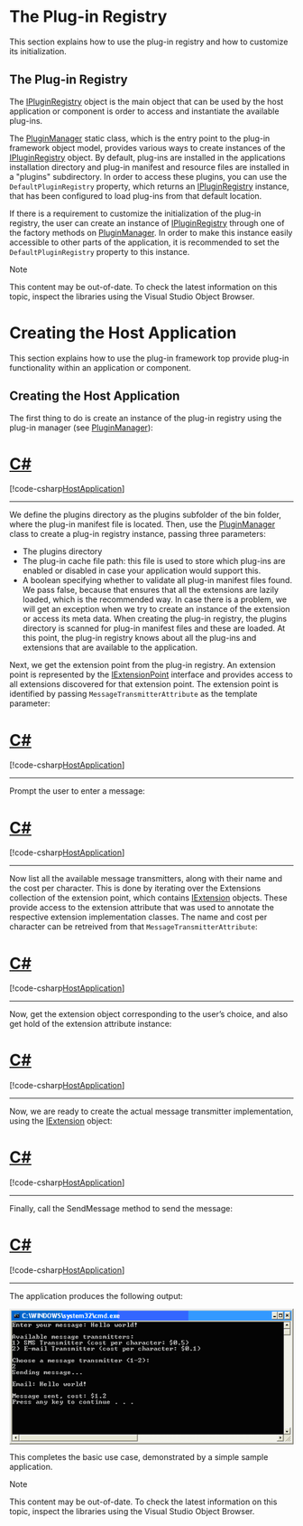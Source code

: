 The Plug-in Registry
====
This section explains how to use the plug-in registry and how to customize its initialization.


The Plug-in Registry
----
The [IPluginRegistry](../../api/core/Sdl.Core.PluginFramework.IPluginRegistry.yml) object is the main object that can be used by the host application or component is order to access and instantiate the available plug-ins.

The [PluginManager](../../api/core/Sdl.Core.PluginFramework.PluginManager.yml) static class, which is the entry point to the plug-in framework object model, provides various ways to create instances of the [IPluginRegistry](../../api/core/Sdl.Core.PluginFramework.IPluginRegistry.yml) object. By default, plug-ins are installed in the applications installation directory and plug-in manifest and resource files are installed in a "plugins" subdirectory. In order to access these plugins, you can use the `DefaultPluginRegistry` property, which returns an [IPluginRegistry](../../api/core/Sdl.Core.PluginFramework.IPluginRegistry.yml) instance, that has been configured to load plug-ins from that default location.

If there is a requirement to customize the initialization of the plug-in registry, the user can create an instance of [IPluginRegistry](../../api/core/Sdl.Core.PluginFramework.IPluginRegistry.yml) through one of the factory methods on [PluginManager](../../api/core/Sdl.Core.PluginFramework.PluginManager.yml). In order to make this instance easily accessible to other parts of the application, it is recommended to set the `DefaultPluginRegistry` property to this instance.

> [!NOTE]
> 
> This content may be out-of-date. To check the latest information on this topic, inspect the libraries using the Visual Studio Object Browser.


Creating the Host Application
====
This section explains how to use the plug-in framework top provide plug-in functionality within an application or component.


Creating the Host Application
-----
The first thing to do is create an instance of the plug-in registry using the plug-in manager (see [PluginManager](../../api/core/Sdl.Core.PluginFramework.PluginManager.yml)):

# [C#](#tab/tabid-1)
[!code-csharp[HostApplication](code_samples/HostApplication.cs#L17-L23)]
***

We define the plugins directory as the plugins subfolder of the bin folder, where the plug-in manifest file is located. Then, use the [PluginManager](../../api/core/Sdl.Core.PluginFramework.PluginManager.yml) class to create a plug-in registry instance, passing three parameters:

* The plugins directory
* The plug-in cache file path: this file is used to store which plug-ins are enabled or disabled in case your application would support this.
* A boolean specifying whether to validate all plug-in manifest files found. We pass false, because that ensures that all the extensions are lazily loaded, which is the recommended way. In case there is a problem, we will get an exception when we try to create an instance of the extension or access its meta data.
When creating the plug-in registry, the plugins directory is scanned for plug-in manifest files and these are loaded. At this point, the plug-in registry knows about all the plug-ins and extensions that are available to the application.

Next, we get the extension point from the plug-in registry. An extension point is represented by the [IExtensionPoint](../../api/core/Sdl.Core.PluginFramework.IExtensionPoint.yml) interface and provides access to all extensions discovered for that extension point. The extension point is identified by passing `MessageTransmitterAttribute` as the template parameter:

# [C#](#tab/tabid-2)
[!code-csharp[HostApplication](code_samples/HostApplication.cs#L27-L29)]
***

Prompt the user to enter a message:

# [C#](#tab/tabid-3)
[!code-csharp[HostApplication](code_samples/HostApplication.cs#L34-L35)]
***

Now list all the available message transmitters, along with their name and the cost per character. This is done by iterating over the Extensions collection of the extension point, which contains [IExtension](../../api/core/Sdl.Core.PluginFramework.IExtension.yml) objects. These provide access to the extension attribute that was used to annotate the respective extension implementation classes. The name and cost per character can be retreived from that `MessageTransmitterAttribute`:

# [C#](#tab/tabid-4)
[!code-csharp[HostApplication](code_samples/HostApplication.cs#L41-L55)]
***

Now, get the extension object corresponding to the user’s choice, and also get hold of the extension attribute instance:

# [C#](#tab/tabid-5)
[!code-csharp[HostApplication](code_samples/HostApplication.cs#L60-L61)]
***

Now, we are ready to create the actual message transmitter implementation, using the [IExtension](../../api/core/Sdl.Core.PluginFramework.IExtension.yml) object:

# [C#](#tab/tabid-6)
[!code-csharp[HostApplication](code_samples/HostApplication.cs#L65-L66)]
***

Finally, call the SendMessage method to send the message:

# [C#](#tab/tabid-7)
[!code-csharp[HostApplication](code_samples/HostApplication.cs#L69-L71)]
***

The application produces the following output:

<img style="display:block; " src="images/HostApplicationOutput.png"/>

This completes the basic use case, demonstrated by a simple sample application.

> [!NOTE]
> This content may be out-of-date. To check the latest information on this topic, inspect the libraries using the Visual Studio Object Browser.